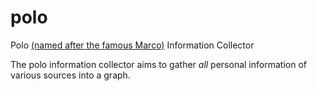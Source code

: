 # polo
Polo [(named after the famous Marco)](https://en.wikipedia.org/wiki/Marco_Polo) Information Collector

The polo information collector aims to gather *all* personal information of various sources into a graph.
